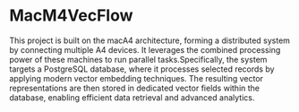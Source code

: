# MacM4VecFlow
This project is built on the macA4 architecture, forming a distributed system by connecting multiple A4 devices. It leverages the combined processing power of these machines to run parallel tasks.Specifically, the system targets a PostgreSQL database, where it processes selected records by applying modern vector embedding techniques. The resulting vector representations are then stored in dedicated vector fields within the database, enabling efficient data retrieval and advanced analytics.

